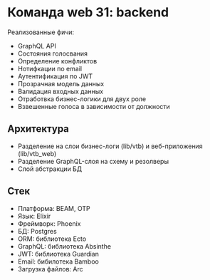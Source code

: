 # Команда web 31: backend

Реализованные фичи:

* GraphQL API
* Состояния голосвания
* Определение конфликтов
* Нотифкации по email
* Аутентификация по JWT
* Прозрачная модель данных
* Валидация входных данных
* Отработвка бизнес-логики для двух роле
* Взвешенные голоса в зависимости от должности

## Архитектура

* Разделение на слои бизнес-логи (lib/vtb) и веб-приложения (lib/vtb_web)
* Разделение GraphQL-слоя на схему и резолверы
* Слой абстракции БД

## Стек

* Платформа: BEAM, OTP
* Язык: Elixir
* Фреймворк: Phoenix
* БД: Postgres
* ORM: библиотека Ecto
* GraphQL: библиотека Absinthe
* JWT: библиотека Guardian
* Email: бибилотека Bamboo
* Загрузка файлов: Arc
